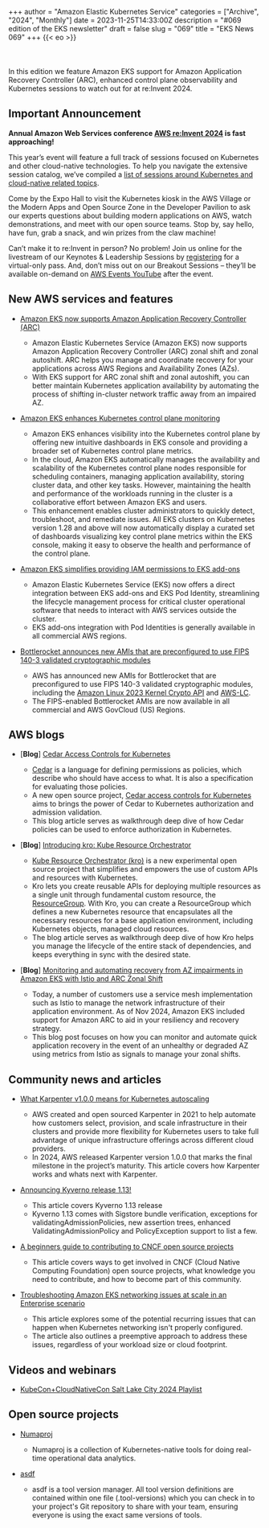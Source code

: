 +++
author = "Amazon Elastic Kubernetes Service"
categories = ["Archive", "2024", "Monthly"]
date = 2023-11-25T14:33:00Z
description = "#069 edition of the EKS newsletter"
draft = false
slug = "069"
title = "EKS News 069"
+++
{{< eo >}}
<br/><br/><br/><br/>
In this edition we feature Amazon EKS support for Amazon Application Recovery Controller (ARC), enhanced control plane observability and Kubernetes sessions to watch out for at re:Invent 2024.

## Important Announcement

**Annual Amazon Web Services conference [AWS re:Invent 2024](hhttps://reinvent.awsevents.com/) is fast approaching!**

This year’s event will feature a full track of sessions focused on Kubernetes and other cloud-native technologies. To help you navigate the extensive session catalog, we’ve compiled a [list of sessions around Kubernetes and cloud-native related topics](https://aws.amazon.com/blogs/containers/amazon-eks-and-kubernetes-sessions-at-aws-reinvent-2024/).

Come by the Expo Hall to visit the Kubernetes kiosk in the AWS Village or the Modern Apps and Open Source Zone in the Developer Pavilion to ask our experts questions about building modern applications on AWS, watch demonstrations, and meet with our open source teams. Stop by, say hello, have fun, grab a snack, and win prizes from the claw machine!

Can’t make it to re:Invent in person? No problem! Join us online for the livestream of our Keynotes & Leadership Sessions by [registering](https://reinvent.awsevents.com/register/) for a virtual-only pass. And, don’t miss out on our Breakout Sessions – they’ll be available on-demand on [AWS Events YouTube](https://www.youtube.com/@AWSEventsChannel]) after the event.

## New AWS services and features

* [Amazon EKS now supports Amazon Application Recovery Controller (ARC)](https://aws.amazon.com/about-aws/whats-new/2024/10/amazon-eks-application-recovery-controller-arc/)
  * Amazon Elastic Kubernetes Service (Amazon EKS) now supports Amazon Application Recovery Controller (ARC) zonal shift and zonal autoshift. ARC helps you manage and coordinate recovery for your applications across AWS Regions and Availability Zones (AZs). 
  * With EKS support for ARC zonal shift and zonal autoshift, you can better maintain Kubernetes application availability by automating the process of shifting in-cluster network traffic away from an impaired AZ.

* [Amazon EKS enhances Kubernetes control plane monitoring](https://aws.amazon.com/about-aws/whats-new/2024/11/amazon-eks-kubernetes-control-plane-monitoring/)
  * Amazon EKS enhances visibility into the Kubernetes control plane by offering new intuitive dashboards in EKS console and providing a broader set of Kubernetes control plane metrics. 
  * In the cloud, Amazon EKS automatically manages the availability and scalability of the Kubernetes control plane nodes responsible for scheduling containers, managing application availability, storing cluster data, and other key tasks. However, maintaining the health and performance of the workloads running in the cluster is a collaborative effort between Amazon EKS and users.
  * This enhancement enables cluster administrators to quickly detect, troubleshoot, and remediate issues. All EKS clusters on Kubernetes version 1.28 and above will now automatically display a curated set of dashboards visualizing key control plane metrics within the EKS console, making it easy to observe the health and performance of the control plane.

* [Amazon EKS simplifies providing IAM permissions to EKS add-ons](https://aws.amazon.com/about-aws/whats-new/2024/11/amazon-eks-iam-permissions-eks-add-ons/)
  * Amazon Elastic Kubernetes Service (EKS) now offers a direct integration between EKS add-ons and EKS Pod Identity, streamlining the lifecycle management process for critical cluster operational software that needs to interact with AWS services outside the cluster.
  * EKS add-ons integration with Pod Identities is generally available in all commercial AWS regions.

* [Bottlerocket announces new AMIs that are preconfigured to use FIPS 140-3 validated cryptographic modules](https://aws.amazon.com/about-aws/whats-new/2024/11/bottlerocket-amis-fips140-3-validated-cryptographic-modules/)
  * AWS has announced new AMIs for Bottlerocket that are preconfigured to use FIPS 140-3 validated cryptographic modules, including the [Amazon Linux 2023 Kernel Crypto API](https://csrc.nist.gov/projects/cryptographic-module-validation-program/certificate/4808) and [AWS-LC](https://csrc.nist.gov/projects/cryptographic-module-validation-program/certificate/4759).
  * The FIPS-enabled Bottlerocket AMIs are now available in all commercial and AWS GovCloud (US) Regions.

## AWS blogs

* [**Blog**] [Cedar Access Controls for Kubernetes](https://www.cedarpolicy.com/blog/cedar-for-kubernetes)
  * [Cedar](https://www.cedarpolicy.com/en) is a language for defining permissions as policies, which describe who should have access to what. It is also a specification for evaluating those policies.
  * A new open source project, [Cedar access controls for Kubernetes](https://github.com/awslabs/cedar-access-control-for-k8s) aims to brings the power of Cedar to Kubernetes authorization and admission validation.
  * This blog article serves as walkthrough deep dive of how Cedar policies can be used to enforce authorization in Kubernetes.

* [**Blog**] [Introducing kro: Kube Resource Orchestrator](https://aws.amazon.com/blogs/opensource/introducing-open-source-kro-kube-resource-orchestrator/)
  * [Kube Resource Orchestrator (kro)](https://github.com/awslabs/kro) is a new experimental open source project that simplifies and empowers the use of custom APIs and resources with Kubernetes.
  * Kro lets you create reusable APIs for deploying multiple resources as a single unit through fundamental custom resource, the [ResourceGroup](https://kro.run/docs/concepts/resource-groups). With Kro, you can create a ResourceGroup which defines a new Kubernetes resource that encapsulates all the necessary resources for a base application environment, including Kubernetes objects, managed cloud resources.
  * The blog article serves as walkthrough deep dive of how Kro helps you manage the lifecycle of the entire stack of dependencies, and keeps everything in sync with the desired state.

* [**Blog**] [Monitoring and automating recovery from AZ impairments in Amazon EKS with Istio and ARC Zonal Shift](https://aws.amazon.com/blogs/containers/monitoring-and-automating-recovery-from-az-impairments-in-amazon-eks-with-istio-and-arc-zonal-shift/)
  * Today, a number of customers use a service mesh implementation such as Istio to manage the network infrastructure of their application environment. As of Nov 2024, Amazon EKS included support for Amazon ARC to aid in your resiliency and recovery strategy.
  * This blog post focuses on how you can monitor and automate quick application recovery in the event of an unhealthy or degraded AZ using metrics from Istio as signals to manage your zonal shifts.

## Community news and articles

* [What Karpenter v1.0.0 means for Kubernetes autoscaling](https://www.cncf.io/blog/2024/11/06/karpenter-v1-0-0-beta/)
  * AWS created and open sourced Karpenter in 2021 to help automate how customers select, provision, and scale infrastructure in their clusters and provide more flexibility for Kubernetes users to take full advantage of unique infrastructure offerings across different cloud providers.
  * In 2024, AWS released Karpenter version 1.0.0 that marks the final milestone in the project’s maturity. This article covers how Karpenter works and whats next with Karpenter.

* [Announcing Kyverno release 1.13!](https://www.cncf.io/blog/2024/11/07/announcing-kyverno-release-1-13/)
  * This article covers Kyverno 1.13 release
  * Kyverno 1.13 comes with Sigstore bundle verification, exceptions for validatingAdmissionPolicies, new assertion trees, enhanced ValidatingAdmissionPolicy and PolicyException support to list a few.

* [A beginners guide to contributing to CNCF open source projects](https://www.cncf.io/blog/2024/11/11/a-beginners-guide-to-contributing-to-cncf-open-source-projects/)
  * This article covers ways to get involved in CNCF (Cloud Native Computing Foundation) open source projects, what knowledge you need to contribute, and how to become part of this community.

* [Troubleshooting Amazon EKS networking issues at scale in an Enterprise scenario](https://repost.aws/articles/ARMvpWa7AYScyBBPRr6xkvXw)
  * This article explores some of the potential recurring issues that can happen when Kubernetes networking isn't properly configured.
  * The article also outlines a preemptive approach to address these issues, regardless of your workload size or cloud footprint.

## Videos and webinars

* [KubeCon+CloudNativeCon Salt Lake City 2024 Playlist](https://www.youtube.com/playlist?list=PLj6h78yzYM2Pw4mRw4S-1p_xLARMqPkA7)

## Open source projects

* [Numaproj](https://numaproj.io/)
  * Numaproj is a collection of Kubernetes-native tools for doing real-time operational data analytics.

* [asdf](https://asdf-vm.com)
  * asdf is a tool version manager. All tool version definitions are contained within one file (.tool-versions) which you can check in to your project's Git repository to share with your team, ensuring everyone is using the exact same versions of tools.